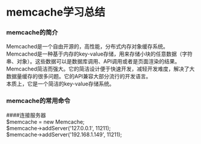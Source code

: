 # memcache学习总结


### memcache的简介

Memcached是一个自由开源的，高性能，分布式内存对象缓存系统。<br>
Memcached是一种基于内存的key-value存储，用来存储小块的任意数据（字符串、对象）。这些数据可以是数据库调用、API调用或者是页面渲染的结果。<br>
Memcached简洁而强大。它的简洁设计便于快速开发，减轻开发难度，解决了大数据量缓存的很多问题。它的API兼容大部分流行的开发语言。<br>
本质上，它是一个简洁的key-value存储系统。<br>


### memcache的常用命令

####连接服务器<br>
$memcache = new Memcache;<br>
$memcache->addServer('127.0.0.1', 11211);<br>
$memcache->addServer('192.168.1.149', 11211);<br>



